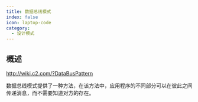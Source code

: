 ```yaml
---
title: 数据总线模式
index: false
icon: laptop-code
category:
  - 设计模式
---
```


## 概述

http://wiki.c2.com/?DataBusPattern

数据总线模式提供了一种方法，在该方法中，应用程序的不同部分可以在彼此之间传递消息，而不需要知道对方的存在。


